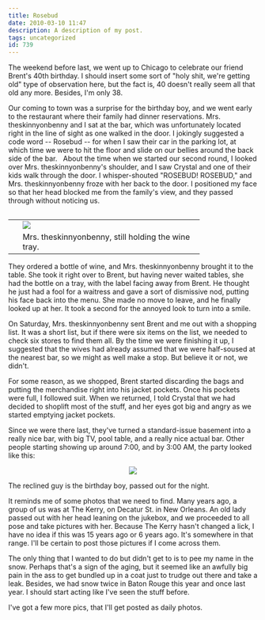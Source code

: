 ```yaml
---
title: Rosebud
date: 2010-03-10 11:47
description: A description of my post.
tags: uncategorized
id: 739
---
```

The weekend before last, we went up to Chicago to celebrate our friend Brent's 40th birthday.  I should insert some sort of "holy shit, we're getting old" type of observation here, but the fact is, 40 doesn't really seem all that old any more.  Besides, I'm only 38.

Our coming to town was a surprise for the birthday boy, and we went early to the restaurant where their family had dinner reservations.  Mrs. theskinnyonbenny and I sat at the bar, which was unfortunately located right in the line of sight as one walked in the door.  I jokingly suggested a code word -- Rosebud -- for when I saw their car in the parking lot, at which time we were to hit the floor and slide on our bellies around the back side of the bar.
<span class="spanEndPreview">&nbsp;</span>
About the time when we started our second round, I looked over Mrs. theskinnyonbenny's shoulder, and I saw Crystal and one of their kids walk through the door.  I whisper-shouted "ROSEBUD! ROSEBUD," and Mrs. theskinnyonbenny froze with her back to the door.  I positioned my face so that her head blocked me from the family's view, and they passed through without noticing us.

<table cellpadding="2" align="right"><tr><td width="5" rowspan="2"><spacer type="block" width="5" height="1"></td><td width="350" ><img src="/img/winetray.jpg"></td></tr><tr><td class="caption" width="350">Mrs. theskinnyonbenny, still holding the wine tray.</td></tr></table>

They ordered a bottle of wine, and Mrs. theskinnyonbenny brought it to the table.  She took it right over to Brent, but having never waited tables, she had the bottle on a tray, with the label facing away from Brent.  He thought he just had a fool for a waitress and gave a sort of dismissive nod, putting his face back into the menu.  She made no move to leave, and he finally looked up at her.  It took a second for the annoyed look to turn into a smile.

On Saturday, Mrs. theskinnyonbenny sent Brent and me out with a shopping list.  It was a short list, but if there were six items on the list, we needed to check six stores to find them all.  By the time we were finishing it up, I suggested that the wives had already assumed that we were half-soused at the nearest bar, so we might as well make a stop.  But believe it or not, we didn't.

For some reason, as we shopped, Brent started discarding the bags and putting the merchandise right into his jacket pockets.  Once his pockets were full, I followed suit.  When we returned, I told Crystal that we had decided to shoplift most of the stuff, and her eyes got big and angry as we started emptying jacket pockets.

Since we were there last, they've turned a standard-issue basement into a really nice bar, with big TV, pool table, and a really nice actual bar.  Other people starting showing up around 7:00, and by 3:00 AM, the party looked like this:

<div style="text-align:center; margin-left:auto; margin-right:auto"><img src="/img/brentbirthday.jpg" /></div>

The reclined guy is the birthday boy, passed out for the night.

It reminds me of some photos that we need to find.  Many years ago, a group of us was at The Kerry, on Decatur St. in New Orleans.  An old lady passed out with her head leaning on the jukebox, and we proceeded to all pose and take pictures with her.  Because The Kerry hasn't changed a lick, I have no idea if this was 15 years ago or 6 years ago.  It's somewhere in that range.  I'll be certain to post those pictures if I come across them.

The only thing that I wanted to do but didn't get to is to pee my name in the snow.  Perhaps that's a sign of the aging, but it seemed like an awfully big pain in the ass to get bundled up in a coat just to trudge out there and take a leak.  Besides, we had snow twice in Baton Rouge this year and once last year.  I should start acting like I've seen the stuff before.

I've got a few more pics, that I'll get posted as daily photos.
